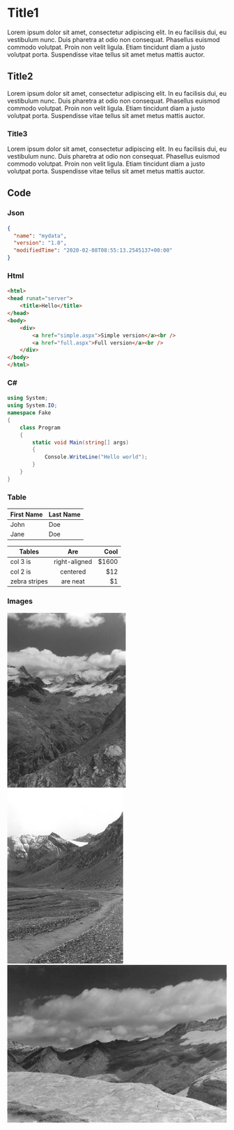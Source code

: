 ﻿# Title1
Lorem ipsum dolor sit amet, consectetur adipiscing elit. In eu facilisis dui, eu vestibulum nunc. Duis pharetra at odio non consequat. Phasellus euismod commodo volutpat. Proin non velit ligula. Etiam tincidunt diam a justo volutpat porta. Suspendisse vitae tellus sit amet metus mattis auctor.
## Title2
Lorem ipsum dolor sit amet, consectetur adipiscing elit. In eu facilisis dui, eu vestibulum nunc. Duis pharetra at odio non consequat. Phasellus euismod commodo volutpat. Proin non velit ligula. Etiam tincidunt diam a justo volutpat porta. Suspendisse vitae tellus sit amet metus mattis auctor.
### Title3
Lorem ipsum dolor sit amet, consectetur adipiscing elit. In eu facilisis dui, eu vestibulum nunc. Duis pharetra at odio non consequat. Phasellus euismod commodo volutpat. Proin non velit ligula. Etiam tincidunt diam a justo volutpat porta. Suspendisse vitae tellus sit amet metus mattis auctor.

## Code

### Json
```json
{
  "name": "mydata",
  "version": "1.0",
  "modifiedTime": "2020-02-08T08:55:13.2545137+00:00"
}
```
### Html
```html
<html>
<head runat="server">
    <title>Hello</title>
</head>
<body>    
    <div>        
        <a href="simple.aspx">Simple version</a><br />
        <a href="full.aspx">Full version</a><br />
    </div>    
</body>
</html>
```


### C#
```csharp
using System;
using System.IO;
namespace Fake
{
    class Program
    {
        static void Main(string[] args)
        {
            Console.WriteLine("Hello world");
        }
    }
}
```

### Table

| First Name| Last Name |
| --- | --- |
| John | Doe |
| Jane | Doe |


| Tables        | Are           | Cool  |
| ------------- |:-------------:| -----:|
| col 3 is      | right-aligned | $1600 |
| col 2 is      | centered      |   $12 |
| zebra stripes | are neat      |    $1 |



### Images

![Picture2](Picture2.jpg)  
![Picture3](Picture3.jpg)  
![Picture1](Picture1.jpg)  

